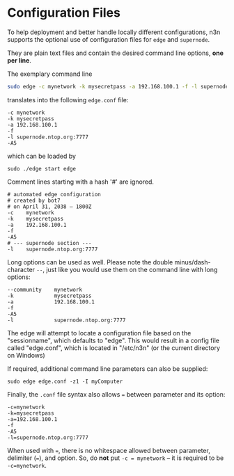 # Configuration Files

To help deployment and better handle locally different configurations, n3n
supports the optional use of configuration files for `edge` and `supernode`.

They are plain text files and contain the desired command line options, **one
per line**.

The exemplary command line

```bash
sudo edge -c mynetwork -k mysecretpass -a 192.168.100.1 -f -l supernode.ntop.org:7777
```

translates into the following `edge.conf` file:

```
-c mynetwork
-k mysecretpass
-a 192.168.100.1
-f
-l supernode.ntop.org:7777
-A5
```

which can be loaded by

```
sudo ./edge start edge
```

Comment lines starting with a hash '#' are ignored.

```
# automated edge configuration
# created by bot7
# on April 31, 2038 – 1800Z
-c    mynetwork
-k    mysecretpass
-a    192.168.100.1
-f
-A5
# --- supernode section ---
-l    supernode.ntop.org:7777
```

Long options can be used as well. Please note the double minus/dash-character `--`, just like you would use them on the command line with long options:

```
--community    mynetwork
-k             mysecretpass
-a             192.168.100.1
-f
-A5
-l             supernode.ntop.org:7777
```

The edge will attempt to locate a configuration file based on the "sessionname", which
defaults to "edge".  This would result in a config file called "edge.conf", which is
located in "/etc/n3n" (or the current directory on Windows)

If required, additional command line parameters can also be supplied:

```
sudo edge edge.conf -z1 -I myComputer
```

Finally, the `.conf` file syntax also allows `=` between parameter and its option:

```
-c=mynetwork
-k=mysecretpass
-a=192.168.100.1
-f
-A5
-l=supernode.ntop.org:7777
```

When used with `=`, there is no whitespace allowed between parameter, delimiter (`=`), and option. So, do **not** put `-c = mynetwork` – it is required to be `-c=mynetwork`.
